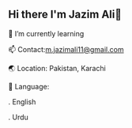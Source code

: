## Hi there I'm Jazim Ali👋
🌱 I’m currently learning 

📫 Contact:m.jazimali11@gmail.com

🌏 Location: Pakistan, Karachi 

💬 Language:

. English 

. Urdu 
<!--
**jazim-alikz/jazim-alikz** is a ✨ _special_ ✨ repository because its `README.md` (this file) appears on your GitHub profile.

Here are some ideas to get you started:

- 🔭 I’m currently working on ...
- 🌱 I’m currently learning ...
- 👯 I’m looking to collaborate on ...
- 🤔 I’m looking for help with ...
- 💬 Ask me about ...
-📫 How to reach me: ... 
- 😄 Pronouns: ...
- ⚡ Fun fact: ...
-->
